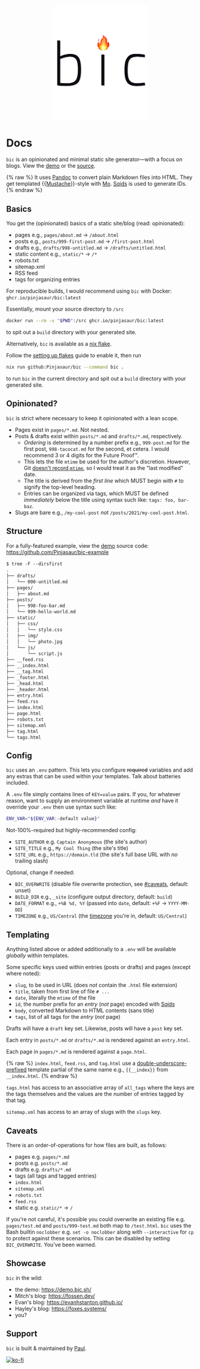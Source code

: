 <div align="center">
  <img width="256" src="logo.png" alt="bic">
</div>

# Docs <small style="opacity: .7; font-size: .5em"><span class="js-release"></span></small>

`bic` is an opinionated and minimal static site generator&mdash;with a focus on
blogs. View the [demo] or the [source].

{% raw %}
It uses [Pandoc] to convert plain Markdown files into HTML. They get templated
{{[Mustache]}}-style with [Mo]. [Sqids] is used to generate IDs.
{% endraw %}

## Basics

You get the (opinionated) basics of a static site/blog (read: opinionated):

- pages e.g., `pages/about.md` &rarr; `/about.html`
- posts e.g., `posts/999-first-post.md` &rarr; `/first-post.html`
- drafts e.g., `drafts/998-untitled.md` &rarr; `/drafts/untitled.html`
- static content e.g., `static/*` &rarr; `/*`
- robots.txt
- sitemap.xml
- RSS feed
- tags for organizing entries

For reproducible builds, I would recommend using `bic` with Docker: `ghcr.io/pinjasaur/bic:latest`

Essentially, mount your source directory to `/src`

```bash
docker run --rm -v "$PWD":/src ghcr.io/pinjasaur/bic:latest
```

to spit out a `build` directory with your generated site.

Alternatively, `bic` is available as a [nix flake].

Follow the [setting up flakes] guide to enable it, then run 

```bash
nix run github:Pinjasaur/bic --command bic .
```

to run `bic` in the current directory and spit out a `build` directory with your
generated site.

## Opinionated?

`bic` is strict where necessary to keep it opinionated with a lean scope.

- Pages exist in `pages/*.md`. Not nested.
- Posts & drafts exist within `posts/*.md` and `drafts/*.md`, respectively.
  - _Ordering_ is determined by a number prefix e.g., `999-post.md`
  for the first post, `998-tacocat.md` for the second, et cetera. I would
  recommend 3 or 4 digits for the Future Proof&trade;.
  - This lets the file `mtime` be used for the author's discretion. However,
  Git [doesn't record `mtime`][mtime], so I would treat it as the "last
  modified" date.
  - The title is derived from the _first line_ which MUST begin with `#` to
  signify the top-level heading.
  - Entries can be organized via tags, which MUST be defined _immediately_
  below the title using syntax such like: `tags: foo, bar-baz`.
- Slugs are bare e.g., `/my-cool-post` _not_ `/posts/2021/my-cool-post.html`.

## Structure

For a fully-featured example, view the [demo] source code: <https://github.com/Pinjasaur/bic-example>

```plaintext
$ tree -F --dirsfirst
.
├── drafts/
│   └── 000-untitled.md
├── pages/
│   ├── about.md
├── posts/
│   ├── 998-foo-bar.md
│   └── 999-hello-world.md
├── static/
│   ├── css/
│   │   └── style.css
│   ├── img/
│   │   └── photo.jpg
│   └── js/
│       └── script.js
├── __feed.rss
├── __index.html
├── __tag.html
├── _footer.html
├── _head.html
├── _header.html
├── entry.html
├── feed.rss
├── index.html
├── page.html
├── robots.txt
├── sitemap.xml
├── tag.html
└── tags.html
```

## Config

`bic` uses an `.env` pattern. This lets you configure ~~required~~ variables and add
any extras that can be used within your templates. Talk about batteries included.

A `.env` file simply contains lines of `KEY=value` pairs. If you, for whatever
reason, want to supply an environment variable at runtime _and_ have it
override your `.env` then use syntax such like:

```bash
ENV_VAR="${ENV_VAR:-default value}"
```

Not-100%-required but highly-recommended config:

- `SITE_AUTHOR` e.g. `Captain Anonymous` (the site's author)
- `SITE_TITLE` e.g., `My Cool Thing` (the site's title)
- `SITE_URL` e.g., `https://domain.tld` (the site's full base URL with _no_ trailing slash)

Optional, change if needed:

- `BIC_OVERWRITE` (disable file overwrite protection, see [#caveats](#caveats), default: unset)
- `BUILD_DIR` e.g., `_site` (configure output directory, default: `build`)
- `DATE_FORMAT` e.g., `+%B %d, %Y` (passed into `date`, default: `+%F` &rarr; `YYYY-MM-DD`)
- `TIMEZONE` e.g., `US/Central` (the [timezone] you're in, default: `US/Central`)

## Templating

Anything listed above or added additionally to a `.env` will be available
_globally_ within templates.

Some specific keys used within entries (posts or drafts) and pages (except where
noted):

- `slug`, to be used in URL (does _not_ contain the `.html` file extension)
- `title`, taken from first line of file `# ...`
- `date`, literally the `mtime` of the file
- `id`, the number prefix for an _entry_ (_not_ page) encoded with [Sqids]
- `body`, converted Markdown to HTML contents (sans title)
- `tags`, list of all tags for the _entry_ (_not_ page)

Drafts will have a `draft` key set. Likewise, posts will have a `post` key set.

Each entry in `posts/*.md` or `drafts/*.md` is rendered against an `entry.html`.

Each page in `pages/*.md` is rendered against a `page.html`.

{% raw %}
`index.html`, `feed.rss`, and `tag.html` use a [double-underscore-prefixed]
template partial of the same name e.g., `{{__index}}` from `__index.html`.
{% endraw %}

`tags.html` has access to an associative array of `all_tags` where the keys are
the tags themselves and the values are the number of entries tagged by that tag.

`sitemap.xml` has access to an array of slugs with the `slugs` key.

## Caveats

There is an order-of-operations for how files are built, as follows:

- pages e.g. `pages/*.md`
- posts e.g. `posts/*.md`
- drafts e.g. `drafts/*.md`
- tags (all tags and tagged entries)
- `index.html`
- `sitemap.xml`
- `robots.txt`
- `feed.rss`
- static e.g. `static/*` &rarr; `/`

If you're not careful, it's possible you could overwrite an existing file e.g.
`pages/test.md` and `posts/999-test.md` both map to `/test.html`. `bic` uses the
Bash builtin `noclobber` e.g. `set -o noclobber` along with `--interactive` for
`cp` to protect against these scenarios. This can be disabled by setting
`BIC_OVERWRITE`. You've been warned.

## Showcase

`bic` in the wild:

- the demo: <https://demo.bic.sh/>
- Mitch's blog: <https://fossen.dev/>
- Evan's blog: <https://evanhstanton.github.io/>
- Hayley's blog: <https://foxes.systems/>
- you?

## Support

`bic` is built & maintained by [Paul].

[![ko-fi](https://ko-fi.com/img/githubbutton_sm.svg)](https://ko-fi.com/X8X23K1V6)

[Pandoc]: https://pandoc.org/
[Mustache]: https://mustache.github.io/mustache.5.html
[Mo]: https://github.com/tests-always-included/mo
[Sqids]: https://sqids.org/
[nix flake]: https://www.tweag.io/blog/2020-05-25-flakes
[setting up flakes]: https://nixos.wiki/wiki/Flakes
[double-underscore-prefixed]: https://paul.af/applying-hungarian-notation-to-mustache-partials
[demo]: https://demo.bic.sh/
[source]: https://github.com/Pinjasaur/bic
[mtime]: https://stackoverflow.com/questions/1964470/whats-the-equivalent-of-subversions-use-commit-times-for-git/1964508#1964508
[timezone]: https://en.wikipedia.org/wiki/List_of_tz_database_time_zones
[Paul]: https://paulisaweso.me/

<script>
(async () => {
  const response = await fetch(`https://api.github.com/repos/pinjasaur/bic/releases`)
  const releases = await response.json()
  document.querySelectorAll(`.js-release`).forEach($el => $el.innerHTML = `<a href="${releases[0].html_url}">${releases[0].tag_name}</a>`)
  document.querySelectorAll(`code`).forEach($el => $el.innerHTML = $el.innerHTML.replace(`bic:latest`, `bic:${releases[0].tag_name.replace(/^v/, '')}`))
})();
</script>
